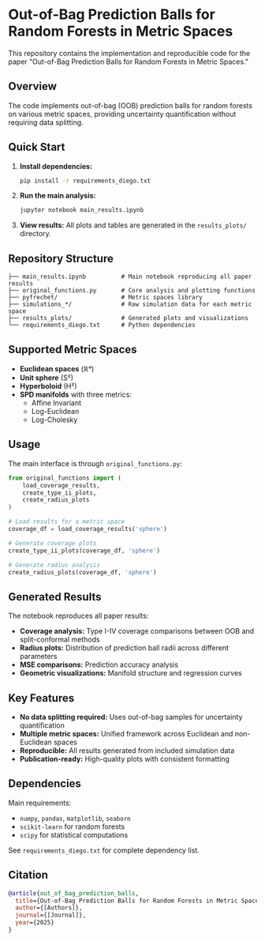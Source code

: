 # Out-of-Bag Prediction Balls for Random Forests in Metric Spaces

This repository contains the implementation and reproducible code for the paper "Out-of-Bag Prediction Balls for Random Forests in Metric Spaces."

## Overview

The code implements out-of-bag (OOB) prediction balls for random forests on various metric spaces, providing uncertainty quantification without requiring data splitting.

## Quick Start

1. **Install dependencies:**
   ```bash
   pip install -r requirements_diego.txt
   ```

2. **Run the main analysis:**
   ```bash
   jupyter notebook main_results.ipynb
   ```

3. **View results:**
   All plots and tables are generated in the `results_plots/` directory.

## Repository Structure

```
├── main_results.ipynb          # Main notebook reproducing all paper results
├── original_functions.py       # Core analysis and plotting functions
├── pyfrechet/                  # Metric spaces library
├── simulations_*/              # Raw simulation data for each metric space
├── results_plots/              # Generated plots and visualizations
└── requirements_diego.txt      # Python dependencies
```

## Supported Metric Spaces

- **Euclidean spaces** (ℝᵈ)
- **Unit sphere** (S²)  
- **Hyperboloid** (H²)
- **SPD manifolds** with three metrics:
  - Affine Invariant
  - Log-Euclidean  
  - Log-Cholesky

## Usage

The main interface is through `original_functions.py`:

```python
from original_functions import (
    load_coverage_results,
    create_type_ii_plots,
    create_radius_plots
)

# Load results for a metric space
coverage_df = load_coverage_results('sphere')

# Generate coverage plots
create_type_ii_plots(coverage_df, 'sphere')

# Generate radius analysis
create_radius_plots(coverage_df, 'sphere')
```

## Generated Results

The notebook reproduces all paper results:

- **Coverage analysis:** Type I-IV coverage comparisons between OOB and split-conformal methods
- **Radius plots:** Distribution of prediction ball radii across different parameters
- **MSE comparisons:** Prediction accuracy analysis
- **Geometric visualizations:** Manifold structure and regression curves

## Key Features

- **No data splitting required:** Uses out-of-bag samples for uncertainty quantification
- **Multiple metric spaces:** Unified framework across Euclidean and non-Euclidean spaces
- **Reproducible:** All results generated from included simulation data
- **Publication-ready:** High-quality plots with consistent formatting

## Dependencies

Main requirements:
- `numpy`, `pandas`, `matplotlib`, `seaborn`
- `scikit-learn` for random forests
- `scipy` for statistical computations

See `requirements_diego.txt` for complete dependency list.

## Citation

```bibtex
@article{out_of_bag_prediction_balls,
  title={Out-of-Bag Prediction Balls for Random Forests in Metric Spaces},
  author={[Authors]},
  journal={[Journal]},
  year={2025}
}
```
